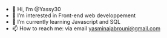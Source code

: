 - 👋 Hi, I’m @Yassy30
- 👀 I’m interested in Front-end web developpement
- 🌱 I’m currently learning Javascript and SQL
- 📫 How to reach me: via email yasminajabrouni@gmail.com 


<!---
Yassy30/Yassy30 is a ✨ special ✨ repository because its `README.md` (this file) appears on your GitHub profile.
You can click the Preview link to take a look at your changes.
--->
